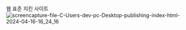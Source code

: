 웹 표준 지킨 사이트 
![screencapture-file-C-Users-dev-pc-Desktop-publishing-index-html-2024-04-16-16_24_16](https://github.com/jinsuhyeon00/PUBLISHING/assets/79950254/ff9eba05-7835-471a-9540-302d1bd13889)
